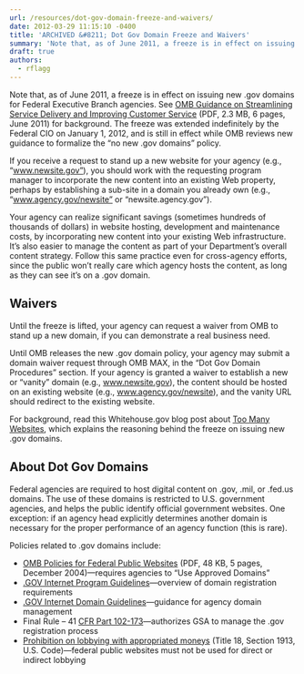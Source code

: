 ```yaml
---
url: /resources/dot-gov-domain-freeze-and-waivers/
date: 2012-03-29 11:15:10 -0400
title: 'ARCHIVED &#8211; Dot Gov Domain Freeze and Waivers'
summary: 'Note that, as of June 2011, a freeze is in effect on issuing new .gov domains for Federal Executive Branch agencies. '
draft: true
authors:
  - rflagg
---
```


Note that, as of June 2011, a freeze is in effect on issuing new .gov domains for Federal Executive Branch agencies. See [OMB Guidance on Streamlining Service Delivery and Improving Customer Service](http://www.whitehouse.gov/sites/default/files/omb/memoranda/2011/m11-24.pdf) (PDF, 2.3 MB, 6 pages, June 2011) for background. The freeze was extended indefinitely by the Federal CIO on January 1, 2012, and is still in effect while OMB reviews new guidance to formalize the “no new .gov domains” policy.

If you receive a request to stand up a new website for your agency (e.g., “www.newsite.gov”), you should work with the requesting program manager to incorporate the new content into an existing Web property, perhaps by establishing a sub-site in a domain you already own (e.g., “www.agency.gov/newsite” or “newsite.agency.gov”).

Your agency can realize significant savings (sometimes hundreds of thousands of dollars) in website hosting, development and maintenance costs, by incorporating new content into your existing Web infrastructure. It&#8217;s also easier to manage the content as part of your Department&#8217;s overall content strategy. Follow this same practice even for cross-agency efforts, since the public won&#8217;t really care which agency hosts the content, as long as they can see it&#8217;s on a .gov domain.

## Waivers

Until the freeze is lifted, your agency can request a waiver from OMB to stand up a new domain, if you can demonstrate a real business need.

Until OMB releases the new .gov domain policy, your agency may submit a domain waiver request through OMB MAX, in the &#8220;Dot Gov Domain Procedures&#8221; section. If your agency is granted a waiver to establish a new or &#8220;vanity&#8221; domain (e.g., www.newsite.gov), the content should be hosted on an existing website (e.g., www.agency.gov/newsite), and the vanity URL should redirect to the existing website.

For background, read this Whitehouse.gov blog post about [Too Many Websites](http://www.whitehouse.gov/blog/2011/06/13/toomanywebsitesgov), which explains the reasoning behind the freeze on issuing new .gov domains.

## About Dot Gov Domains

Federal agencies are required to host digital content on .gov, .mil, or .fed.us domains. The use of these domains is restricted to U.S. government agencies, and helps the public identify official government websites. One exception: if an agency head explicitly determines another domain is necessary for the proper performance of an agency function (this is rare).

Policies related to .gov domains include:

* [OMB Policies for Federal Public Websites](http://www.whitehouse.gov/sites/default/files/omb/memoranda/fy2005/m05-04.pdf) (PDF, 48 KB, 5 pages, December 2004)—requires agencies to “Use Approved Domains”
* [.GOV Internet Program Guidelines](https://www.dotgov.gov/portal/web/dotgov/program-guidelines)—overview of domain registration requirements
* [.GOV Internet Domain Guidelines](https://www.dotgov.gov/portal/web/dotgov/domain-guidelines)—guidance for agency domain management
* Final Rule &#8211; 41 [CFR Part 102-173](https://www.dotgov.gov/portal/web/dotgov/policy)—authorizes GSA to manage the .gov registration process
* [Prohibition on lobbying with appropriated moneys](http://www.gpo.gov/fdsys/pkg/USCODE-2012-title18/pdf/USCODE-2012-title18-partI-chap93-sec1913.pdf) (Title 18, Section 1913, U.S. Code)—federal public websites must not be used for direct or indirect lobbying
